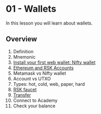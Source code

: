 # 01 - Wallets

In this lesson you will learn about wallets.

## Overview

1. Definition
2. Mnemonic
3. [Install your first web wallet: Nifty wallet](en/lesson-01/nifty-install.md)
4. [Ethereum and RSK Accounts](en/lesson-01/accounts.md)
5. Metamask vs Nifty wallet
6. Account vs UTXO
7. Types: hot, cold, web, paper, hard
8. [RSK faucet](en/lesson-01/rsk-faucet.md)
9.  [Transfer](en/lesson-01/nifty-transfer-academy.md)
10. Connect to Academy
11. Check your balance
